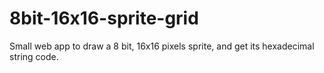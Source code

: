 8bit-16x16-sprite-grid
======================

Small web app to draw a 8 bit, 16x16 pixels sprite, and get its hexadecimal string code.
